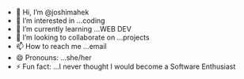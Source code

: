 - 👋 Hi, I’m @joshimahek
- 👀 I’m interested in ...coding
- 🌱 I’m currently learning ...WEB DEV
- 💞️ I’m looking to collaborate on ...projects
- 📫 How to reach me ...email
- 😄 Pronouns: ...she/her
- ⚡ Fun fact: ...I never thought I would become a Software Enthusiast

<!---
joshimahek/joshimahek is a ✨ special ✨ repository because its `README.md` (this file) appears on your GitHub profile.
You can click the Preview link to take a look at your changes.
--->
